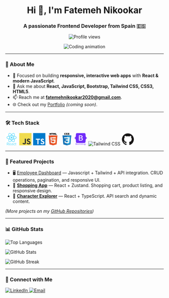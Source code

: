 <h1 align="center">Hi 👋, I'm Fatemeh Nikookar</h1>
<h3 align="center">A passionate Frontend Developer from Spain 🇪🇸</h3>

<p align="center">
  <img src="https://komarev.com/ghpvc/?username=nikmahla&label=Profile%20views&color=0e75b6&style=flat" alt="Profile views" />
</p>

<p align="center">
  <img src="https://camo.githubusercontent.com/463c32d1e70cad49eaca9910d19756cf28c2d733bdafab8bc54c3bb462791c64/68747470733a2f2f692e67697068792e636f6d2f6d656469612f76312e59326c6b505463354d4749334e6a45786433683063574e6c636e686c623264694d4749344f484533616e6c6c596d5532646a647761335a686357707359577472596e6b344e695a6c634431324d563970626e526c636d35686246396e61575a66596e6c666157516d593351395a772f444937363876336d505a7a6a4d65785a31762f67697068792e676966" 
       alt="Coding animation" width="740" height="540"/>
</p>

---

### 🚀 About Me
- 🎯 Focused on building **responsive, interactive web apps** with **React & modern JavaScript**.
- 💬 Ask me about **React, JavaScript, Bootstrap, Tailwind CSS, CSS3, HTML5**.
- 📫 Reach me at **fatemehnikookar2020@gmail.com**.
- 🌐 Check out my [Portfolio](#) *(coming soon)*.

---

### 🛠 Tech Stack
<p align="left">
  <img src="https://raw.githubusercontent.com/devicons/devicon/master/icons/react/react-original-wordmark.svg" alt="React" width="40" height="40"/> 
  <img src="https://raw.githubusercontent.com/devicons/devicon/master/icons/javascript/javascript-original.svg" alt="JavaScript" width="40" height="40"/> 
  <img src="https://raw.githubusercontent.com/devicons/devicon/master/icons/typescript/typescript-original.svg" alt="TypeScript" width="40" height="40"/> 
  <img src="https://raw.githubusercontent.com/devicons/devicon/master/icons/html5/html5-original-wordmark.svg" alt="HTML5" width="40" height="40"/> 
  <img src="https://raw.githubusercontent.com/devicons/devicon/master/icons/css3/css3-original-wordmark.svg" alt="CSS3" width="40" height="40"/> 
  <img src="https://raw.githubusercontent.com/devicons/devicon/master/icons/bootstrap/bootstrap-plain-wordmark.svg" alt="Bootstrap" width="40" height="40"/> 
  <img src="https://www.vectorlogo.zone/logos/tailwindcss/tailwindcss-icon.svg" alt="Tailwind CSS" width="40" height="40"/> 
  <img src="https://raw.githubusercontent.com/devicons/devicon/master/icons/github/github-original.svg" alt="GitHub" width="40" height="40"/> 
</p>

---

### 📌 Featured Projects
- 🖥 [Employee Dashboard](https://nikmahla.github.io/Employee-Dashboard/) — Javascript + Tailwind + API integration. CRUD operations, pagination, and responsive UI.
- 🛒 **[Shopping App](https://shopping-rqlg.vercel.app/)** — React + Zustand. Shopping cart, product listing, and responsive design.
- 📂 **[Character Explorer](#)** — React + TypeScript. API search and dynamic content.

*(More projects on my [GitHub Repositories](https://github.com/nikmahla?tab=repositories))*  

---

### 📊 GitHub Stats
<p>
  <img src="https://github-readme-stats.vercel.app/api/top-langs?username=nikmahla&show_icons=true&locale=en&layout=compact" alt="Top Languages" />
</p>

<p>
  <img src="https://github-readme-stats.vercel.app/api?username=nikmahla&show_icons=true&locale=en" alt="GitHub Stats" />
</p>


<p>
  <img src="https://streak-stats.demolab.com?user=nikmahla&theme=default" alt="GitHub Streak" />
</p>

---

### 🤝 Connect with Me
<p>
  <a href="https://www.linkedin.com/in/fatemeh-nikookar-b00a28291/" target="_blank">
    <img src="https://img.shields.io/badge/LinkedIn-Fatemeh%20Nikookar-blue?logo=linkedin" alt="LinkedIn"/>
  </a>
  <a href="mailto:fatemehnikookar2020@gmail.com">
    <img src="https://img.shields.io/badge/Email-Contact%20Me-red?logo=gmail" alt="Email"/>
  </a>
</p>
